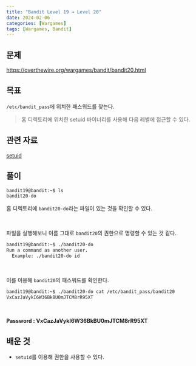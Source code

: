 ```yaml
---
title: "Bandit Level 19 → Level 20"
date: 2024-02-06
categories: [Wargames]
tags: [Wargames, Bandit]
---
```


## 문제
<https://overthewire.org/wargames/bandit/bandit20.html>

## 목표
`/etc/bandit_pass`에 위치한 패스워드를 찾는다.
> 홈 디렉토리에 위치한 setuid 바이너리를 사용해 다음 레벨에 접근할 수 있다.

## 관련 자료
[setuid](https://en.wikipedia.org/wiki/Setuid)

## 풀이

```sh
bandit19@bandit:~$ ls
bandit20-do
```

홈 디렉토리에 `bandit20-do`라는 파일이 있는 것을 확인할 수 있다.  

<br>  

파일을 실행해보니 이름 그대로 `bandit20`의 권한으로 명령할 수 있는 것 같다.

```sh
bandit19@bandit:~$ ./bandit20-do
Run a command as another user.
  Example: ./bandit20-do id
```  

<br>  

이를 이용해 `bandit20`의 패스워드를 확인한다.

```sh
bandit19@bandit:~$ ./bandit20-do cat /etc/bandit_pass/bandit20
VxCazJaVykI6W36BkBU0mJTCM8rR95XT
```  

<br>  

**Password : VxCazJaVykI6W36BkBU0mJTCM8rR95XT**

## 배운 것
- `setuid`를 이용해 권한을 사용할 수 있다.